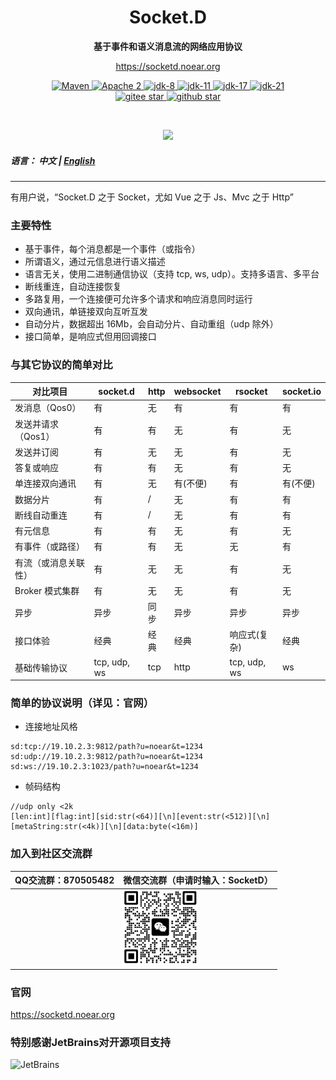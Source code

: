 <h1 align="center" style="text-align:center;">
  Socket.D
</h1>
<p align="center">
	<strong>基于事件和语义消息流的网络应用协议</strong>
</p>

<p align="center">
	<a href="https://socketd.noear.org/">https://socketd.noear.org</a>
</p>

<p align="center">
    <a target="_blank" href="https://search.maven.org/artifact/org.noear/socketd">
        <img src="https://img.shields.io/maven-central/v/org.noear/socketd.svg?label=Maven%20Central" alt="Maven" />
    </a>
    <a target="_blank" href="https://www.apache.org/licenses/LICENSE-2.0.txt">
		<img src="https://img.shields.io/:license-Apache2-blue.svg" alt="Apache 2" />
	</a>
   <a target="_blank" href="https://www.oracle.com/java/technologies/javase/javase-jdk8-downloads.html">
		<img src="https://img.shields.io/badge/JDK-8-green.svg" alt="jdk-8" />
	</a>
    <a target="_blank" href="https://www.oracle.com/java/technologies/javase/jdk11-archive-downloads.html">
		<img src="https://img.shields.io/badge/JDK-11-green.svg" alt="jdk-11" />
	</a>
    <a target="_blank" href="https://www.oracle.com/java/technologies/javase/jdk17-archive-downloads.html">
		<img src="https://img.shields.io/badge/JDK-17-green.svg" alt="jdk-17" />
	</a>
    <a target="_blank" href="https://www.oracle.com/java/technologies/javase/jdk21-archive-downloads.html">
		<img src="https://img.shields.io/badge/JDK-21-green.svg" alt="jdk-21" />
	</a>
    <br />
    <a target="_blank" href='https://gitee.com/noear/socketd/stargazers'>
        <img src='https://gitee.com/noear/socketd/badge/star.svg' alt='gitee star'/>
    </a>
    <a target="_blank" href='https://github.com/noear/socketd/stargazers'>
        <img src="https://img.shields.io/github/stars/noear/socketd.svg?logo=github" alt="github star"/>
    </a>
</p>

<br/>
<p align="center">
	<a href="https://jq.qq.com/?_wv=1027&k=kjB5JNiC">
	<img src="https://img.shields.io/badge/QQ交流群-870505482-orange"/></a>
</p>

##### 语言： 中文 | [English](README.md)

<hr />

有用户说，“Socket.D 之于 Socket，尤如 Vue 之于 Js、Mvc 之于 Http”

### 主要特性

* 基于事件，每个消息都是一个事件（或指令）
* 所谓语义，通过元信息进行语义描述
* 语言无关，使用二进制通信协议（支持 tcp, ws, udp）。支持多语言、多平台
* 断线重连，自动连接恢复
* 多路复用，一个连接便可允许多个请求和响应消息同时运行
* 双向通讯，单链接双向互听互发
* 自动分片，数据超出 16Mb，会自动分片、自动重组（udp 除外）
* 接口简单，是响应式但用回调接口


### 与其它协议的简单对比

| 对比项目        | socket.d    | http | websocket | rsocket      | socket.io | 
|-------------|-------------|------|-----------|--------------|-----------|
| 发消息（Qos0）   | 有           | 无    | 有         | 有            | 有         | 
| 发送并请求（Qos1） | 有           | 有    | 无         | 有            | 无         | 
| 发送并订阅       | 有           | 无    | 无         | 有            | 无         | 
| 答复或响应       | 有           | 有    | 无         | 有            | 无         |   
| 单连接双向通讯     | 有           | 无    | 有(不便)     | 有            | 有(不便)     | 
| 数据分片        | 有           | /    | 无         | 有            | 有         | 
| 断线自动重连      | 有           | /    | 无         | 有            | 有         |   
| 有元信息        | 有           | 有    | 无         | 有            | 无         |     
| 有事件（或路径）    | 有           | 有    | 无         | 无            | 有         |    
| 有流（或消息关联性）  | 有           | 无    | 无         | 有            | 无         | 
| Broker 模式集群 | 有           | 无    | 无         | 有            | 无         |      
| 异步          | 异步            | 同步   | 异步        | 异步           | 异步        |       
| 接口体验        | 经典          | 经典   | 经典        | 响应式(复杂)      | 经典        |       
| 基础传输协议      | tcp, udp, ws | tcp  | http      | tcp, udp, ws | ws        |      




### 简单的协议说明（详见：官网）


* 连接地址风格

```
sd:tcp://19.10.2.3:9812/path?u=noear&t=1234
sd:udp://19.10.2.3:9812/path?u=noear&t=1234
sd:ws://19.10.2.3:1023/path?u=noear&t=1234
```


* 帧码结构

```
//udp only <2k
[len:int][flag:int][sid:str(<64)][\n][event:str(<512)][\n][metaString:str(<4k)][\n][data:byte(<16m)]
```

### 加入到社区交流群

| QQ交流群：870505482                       | 微信交流群（申请时输入：SocketD）                   |
|---------------------------|----------------------------------------|
|        | <img src="group_wx.png" width="120" /> 


### 官网

https://socketd.noear.org

### 特别感谢JetBrains对开源项目支持

<a href="https://jb.gg/OpenSourceSupport">
  <img src="https://user-images.githubusercontent.com/8643542/160519107-199319dc-e1cf-4079-94b7-01b6b8d23aa6.png" align="left" height="100" width="100"  alt="JetBrains">
</a>




